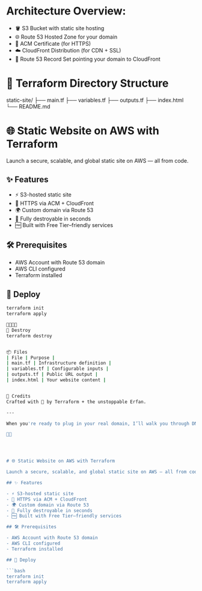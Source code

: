 # Architecture Overview:
- 🪣 S3 Bucket with static site hosting
- 🌐 Route 53 Hosted Zone for your domain
- 🔐 ACM Certificate (for HTTPS)
- ☁️ CloudFront Distribution (for CDN + SSL)
- 🧭 Route 53 Record Set pointing your domain to CloudFront

# 🧱 Terraform Directory Structure
static-site/
├── main.tf
├── variables.tf
├── outputs.tf
├── index.html
└── README.md

# 🌐 Static Website on AWS with Terraform

Launch a secure, scalable, and global static site on AWS — all from code.

## ✨ Features

- ⚡ S3-hosted static site
- 🔐 HTTPS via ACM + CloudFront
- 🌍 Custom domain via Route 53
- 🧹 Fully destroyable in seconds
- 🆓 Built with Free Tier–friendly services

## 🛠️ Prerequisites

- AWS Account with Route 53 domain
- AWS CLI configured
- Terraform installed

## 🚀 Deploy

```bash
terraform init
terraform apply


🧨 Destroy
terraform destroy


📦 Files
| File | Purpose | 
| main.tf | Infrastructure definition | 
| variables.tf | Configurable inputs | 
| outputs.tf | Public URL output | 
| index.html | Your website content | 


🙌 Credits
Crafted with 🤖 by Terraform + the unstoppable Erfan.

---

When you're ready to plug in your real domain, I’ll walk you through DNS prep too. Want me to zip this into a downloadable starter project?






# 🌐 Static Website on AWS with Terraform

Launch a secure, scalable, and global static site on AWS — all from code.

## ✨ Features

- ⚡ S3-hosted static site
- 🔐 HTTPS via ACM + CloudFront
- 🌍 Custom domain via Route 53
- 🧹 Fully destroyable in seconds
- 🆓 Built with Free Tier–friendly services

## 🛠️ Prerequisites

- AWS Account with Route 53 domain
- AWS CLI configured
- Terraform installed

## 🚀 Deploy

```bash
terraform init
terraform apply
